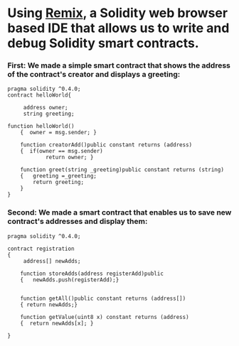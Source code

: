 # Using [Remix](https://remix.ethereum.org), a Solidity web browser based IDE that allows us to write and debug Solidity smart contracts.

### First: We made a simple smart contract that shows the address of the contract's creator and displays a greeting:


```
pragma solidity ^0.4.0;
contract helloWorld{
    
     address owner;
     string greeting;

function helloWorld()
    {  owner = msg.sender; }
    
    function creatorAdd()public constant returns (address)
    {  if(owner == msg.sender)
            return owner; }
            
    function greet(string _greeting)public constant returns (string)
    {   greeting =_greeting;
        return greeting;
    }
}
```
### Second: We made a smart contract that enables us to save new contract's addresses and display them:
```
pragma solidity ^0.4.0;

contract registration
{
     address[] newAdds;
    
    function storeAdds(address registerAdd)public 
    {   newAdds.push(registerAdd);}
    
    
    function getAll()public constant returns (address[])
    { return newAdds;}
   
    function getValue(uint8 x) constant returns (address)
    {  return newAdds[x]; }
    
}
```